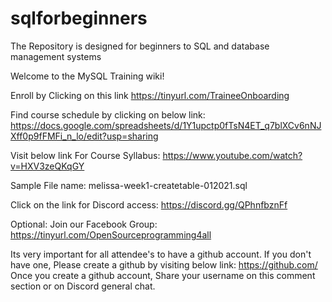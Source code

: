 
# sqlforbeginners
The Repository is designed for beginners to SQL and database management systems

Welcome to the MySQL Training wiki!

Enroll by Clicking on this link https://tinyurl.com/TraineeOnboarding

Find course schedule by clicking on below link:
https://docs.google.com/spreadsheets/d/1Y1upctp0fTsN4ET_q7blXCv6nNJXff0p9fFMFi_n_lo/edit?usp=sharing

Visit below link For Course Syllabus:
https://www.youtube.com/watch?v=HXV3zeQKqGY

Sample File name: melissa-week1-createtable-012021.sql

Click on the link for Discord access: https://discord.gg/QPhnfbznFf 

Optional: Join our Facebook Group: https://tinyurl.com/OpenSourceprogramming4all

Its very important for all attendee's to have a github account. If you don't have one, Please create a github by visiting below link:
https://github.com/
Once you create a github account, Share your username on this comment section or on Discord general chat.




